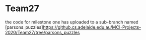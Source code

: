 # Team27

the code for milestone one has uploaded to a sub-branch named [parsons_puzzles]https://github.cs.adelaide.edu.au/MCI-Projects-2020/Team27/tree/parsons_puzzles 
